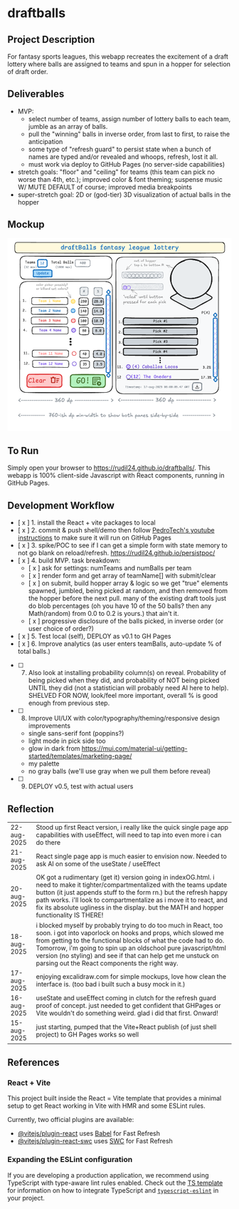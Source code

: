 # draftballs
## Project Description
For fantasy sports leagues, this webapp recreates the excitement of a draft lottery where balls are assigned 
to teams and spun in a hopper for selection of draft order.

## Deliverables
* MVP: 
  * select number of teams, assign number of lottery balls to each team, jumble as an array of balls.
  * pull the "winning" balls in inverse order, from last to first, to raise the anticipation
  * some type of "refresh guard" to persist state when a bunch of names are typed and/or revealed and whoops, refresh, lost it all.
  * must work via deploy to GitHub Pages (no server-side capabilities)
* stretch goals: "floor" and "ceiling" for teams (this team can pick no worse than 4th, etc.); improved color & font theming; suspense music W/ MUTE DEFAULT of course; improved media breakpoints
* super-stretch goal: 2D or (god-tier) 3D visualization of actual balls in the hopper

## Mockup
![src/assets/draftballs_mockup_03.png](src/assets/draftballs_mockup_03.png)

## To Run
Simply open your browser to https://rudil24.github.io/draftballs/. This webapp is 100% client-side Javascript with React components, running in GitHub Pages.

## Development Workflow
- [ x ] 1. install the React + vite packages to local 
- [ x ] 2. commit & push shell/demo then follow [PedroTech's youtube instructions](https://www.youtube.com/watch?v=hn1IkJk24ow) to make sure it will run on GitHub Pages
- [ x ] 3. spike/POC to see if I can get a simple form with state memory to not go blank on reload/refresh. https://rudil24.github.io/persistpoc/
- [ x ] 4. build MVP. task breakdown:
  - [ x ] ask for settings: numTeams and numBalls per team 
  - [ x ] render form and get array of teamName[] with submit/clear
  - [ x ] on submit, build hopper array & logic so we get "true" elements spawned, jumbled, being picked at random, and then removed from the hopper before the next pull. many of the existing draft tools just do blob percentages (oh you have 10 of the 50 balls? then any Math(random) from 0.0 to 0.2 is yours.) that ain't it.
  - [ x ] progressive disclosure of the balls picked, in inverse order (or user choice of order?)
- [ x ] 5. Test local (self), DEPLOY as v0.1 to GH Pages
- [ x ] 6. Improve analytics (as user enters teamBalls, auto-update % of total balls.) 
- [ ] 7. Also look at installing probability column(s) on reveal. Probability of being picked when they did, and probability of NOT being picked UNTIL they did (not a statistician will probably need AI here to help). SHELVED FOR NOW, look/feel more important, overall % is good enough from previous step. 
- [ ] 8. Improve UI/UX with color/typography/theming/responsive design improvements
    * single sans-serif font (poppins?)
    * light mode in pick side too
    * glow in dark from https://mui.com/material-ui/getting-started/templates/marketing-page/
    * my palette
    * no gray balls (we'll use gray when we pull them before reveal)
- [ ] 9. DEPLOY v0.5, test with actual users 

## Reflection
|   |   |
|---|---|
| 22-aug-2025 | Stood up first React version, i really like the quick single page app capabilities with useEffect, will need to tap into even more i can do there
| 21-aug-2025 | React single page app is much easier to envision now. Needed to ask AI on some of the useState / useEffect
| 20-aug-2025 | OK got a rudimentary (get it) version going in indexOG.html. i need to make it tighter/compartmentalized with the teams update button (it just appends stuff to the form rn.) but the refresh happy path works. i'll look to compartmentalize as i move it to react, and fix its absolute ugliness in the display. but the MATH and hopper functionality IS THERE!
| 18-aug-2025 | i blocked myself by probably trying to do too much in React, too soon. i got into vaporlock on hooks and props, which slowed me from getting to the functional blocks of what the code had to do. Tomorrow, i'm going to spin up an oldschool pure javascript/html version (no styling) and see if that can help get me unstuck on parsing out the React components the right way. | 
| 17-aug-2025 | enjoying excalidraw.com for simple mockups, love how clean the interface is. (too bad i built such a busy mock in it.)
| 16-aug-2025 | useState and useEffect coming in clutch for the refresh guard proof of concept. just needed to get confident that GHPages or Vite wouldn't do something weird. glad i did that first. Onward! |
| 15-aug-2025 | just starting, pumped that the Vite+React publish (of just shell project) to GH Pages works so well |

## References

### React + Vite

This project built inside the React = Vite template that provides a minimal setup to get React working in Vite with HMR and some ESLint rules.

Currently, two official plugins are available:

- [@vitejs/plugin-react](https://github.com/vitejs/vite-plugin-react/blob/main/packages/plugin-react) uses [Babel](https://babeljs.io/) for Fast Refresh
- [@vitejs/plugin-react-swc](https://github.com/vitejs/vite-plugin-react/blob/main/packages/plugin-react-swc) uses [SWC](https://swc.rs/) for Fast Refresh

### Expanding the ESLint configuration

If you are developing a production application, we recommend using TypeScript with type-aware lint rules enabled. Check out the [TS template](https://github.com/vitejs/vite/tree/main/packages/create-vite/template-react-ts) for information on how to integrate TypeScript and [`typescript-eslint`](https://typescript-eslint.io) in your project.

